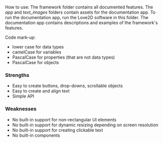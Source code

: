 How to use:
The framework folder contains all documented features. The *app* and *text_images* folders contain assets for the documentation app. To run the documentation app, run the Love2D software in this folder. The documentation app contains descriptions and examples of the framework's features.

Code mark-up:
- lower case for data types
- camelCase for variables
- PascalCase for properties (that are not data types)
- PascalCase for objects


### Strengths
- Easy to create buttons, drop-downs, scrollable objects
- Easy to create and align text
- Simple API

### Weaknesses
- No built-in support for non-rectangular UI elements
- No built-in support for dynamic resizing depending on screen resolution
- No built-in support for creating clickable text
- No built-in components